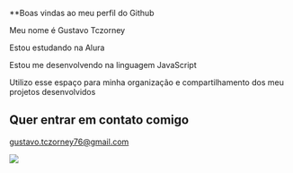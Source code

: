 **Boas vindas ao meu perfil do Github

Meu nome é Gustavo Tczorney

  Estou estudando na Alura
  
  Estou me desenvolvendo na linguagem JavaScript
  
  Utilizo esse espaço para minha organização e compartilhamento dos meu projetos desenvolvidos
  
  ## Quer entrar em contato comigo
  
  gustavo.tczorney76@gmail.com
  
  ![](https://media.tenor.com/9h6oCa-dXGMAAAAS/m3n-imaanbaz.gif)
